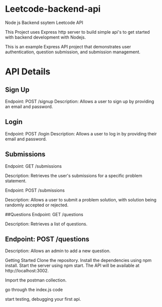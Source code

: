 # Leetcode-backend-api

Node js Backend ssytem Leetcode API

This Project uses Express http server to build simple api's to get started with backend development with Nodejs.

This is an example Express API project that demonstrates user authentication, question submission, and submission management.

# API Details

## Sign Up

Endpoint: POST /signup
Description: Allows a user to sign up by providing an email and password.

## Login

Endpoint: POST /login
Description: Allows a user to log in by providing their email and password.

## Submissions

Endpoint: GET /submissions

Description: Retrieves the user's submissions for a specific problem statement.

Endpoint: POST /submissions

Description: Allows a user to submit a problem solution, with solution being randomly accepted or rejected.

##Questions
Endpoint: GET /questions

Description: Retrieves a list of questions.

## Endpoint: POST /questions

Description: Allows an admin to add a new question.

Getting Started
Clone the repository.
Install the dependencies using npm install.
Start the server using npm start.
The API will be available at http://localhost:3002.

Import the postman collection.

go through the index.js code

start testing, debugging your first api.
